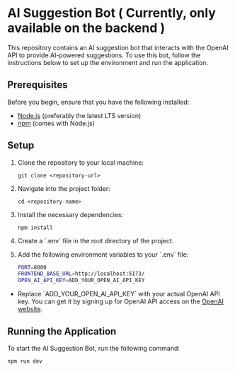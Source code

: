 # AI Suggestion Bot ( Currently, only available on the backend )

This repository contains an AI suggestion bot that interacts with the OpenAI API to provide AI-powered suggestions. To use this bot, follow the instructions below to set up the environment and run the application.

## Prerequisites

Before you begin, ensure that you have the following installed:

- [Node.js](https://nodejs.org/en/) (preferably the latest LTS version)
- [npm](https://www.npmjs.com/) (comes with Node.js)

## Setup

1. Clone the repository to your local machine:

   `
   git clone <repository-url>
   `

2. Navigate into the project folder:

   `
   cd <repository-name>
   `

3. Install the necessary dependencies:

   `
   npm install
   `

4. Create a \`.env\` file in the root directory of the project.

5. Add the following environment variables to your \`.env\` file:

   ```bash
   PORT=8000 
   FRONTEND_BASE_URL=http://localhost:5173/
   OPEN_AI_API_KEY=ADD_YOUR_OPEN_AI_API_KEY


  - Replace \`ADD_YOUR_OPEN_AI_API_KEY\` with your actual OpenAI API key. You can get it by signing up for OpenAI API access on the [OpenAI website](https://platform.openai.com/).

## Running the Application

To start the AI Suggestion Bot, run the following command:

`
npm run dev
`
